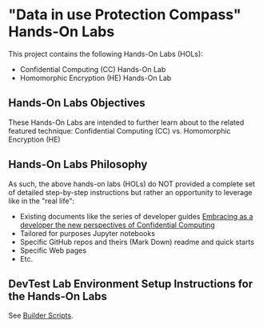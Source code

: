 # "Data in use Protection Compass" Hands-On Labs

This project contains the following Hands-On Labs (HOLs):
* Confidential Computing (CC) Hands-On Lab
* Homomorphic Encryption (HE) Hands-On Lab

## Hands-On Labs Objectives

These Hands-On Labs are intended to further learn about to the related featured technique: Confidential Computing (CC) vs. Homomorphic Encryption (HE) 

## Hands-On Labs Philosophy

As such, the above hands-on labs (HOLs) do NOT provided a complete set of detailed step-by-step instructions but rather an opportunity to leverage like in the "real life":
* Existing documents like the series of developer guides [Embracing as a developer the new perspectives of Confidential Computing](https://aka.ms/CCDevGuides)
* Tailored for purposes Jupyter notebooks
* Specific GitHub repos and theirs (Mark Down) readme and quick starts
* Specific Web pages
* Etc.

## DevTest Lab Environment Setup Instructions for the Hands-On Labs

See [Builder Scripts](https://github.com/microsoft/data-in-use-protection-workshop/tree/master/devtest-labs-builder).